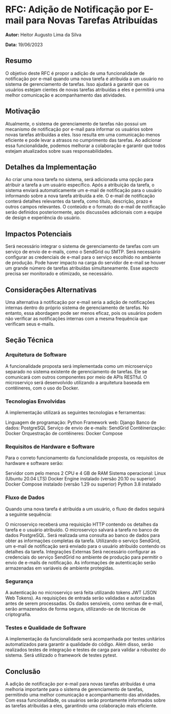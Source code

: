 # RFC: Adição de Notificação por E-mail para Novas Tarefas Atribuídas

**Autor:** Heitor Augusto Lima da Silva

**Data:** 19/06/2023

## Resumo

O objetivo deste RFC é propor a adição de uma funcionalidade de notificação por e-mail quando uma nova tarefa é atribuída a um usuário no sistema de gerenciamento de tarefas. Isso ajudará a garantir que os usuários estejam cientes de novas tarefas atribuídas a eles e permitirá uma melhor comunicação e acompanhamento das atividades.



## Motivação

Atualmente, o sistema de gerenciamento de tarefas não possui um mecanismo de notificação por e-mail para informar os usuários sobre novas tarefas atribuídas a eles. Isso resulta em uma comunicação menos eficiente e pode levar a atrasos no cumprimento das tarefas. Ao adicionar essa funcionalidade, podemos melhorar a colaboração e garantir que todos estejam atualizados sobre suas responsabilidades.



## Detalhes da Implementação

Ao criar uma nova tarefa no sistema, será adicionada uma opção para atribuir a tarefa a um usuário específico.
Após a atribuição da tarefa, o sistema enviará automaticamente um e-mail de notificação para o usuário informando sobre a nova tarefa atribuída a ele.
O e-mail de notificação conterá detalhes relevantes da tarefa, como título, descrição, prazo e outros campos relevantes.
O conteúdo e o formato do e-mail de notificação serão definidos posteriormente, após discussões adicionais com a equipe de design e experiência do usuário.



## Impactos Potenciais

Será necessário integrar o sistema de gerenciamento de tarefas com um serviço de envio de e-mails, como o SendGrid ou SMTP.
Será necessário configurar as credenciais de e-mail para o serviço escolhido no ambiente de produção.
Pode haver impacto na carga do servidor de e-mail se houver um grande número de tarefas atribuídas simultaneamente. Esse aspecto precisa ser monitorado e otimizado, se necessário.



## Considerações Alternativas

Uma alternativa à notificação por e-mail seria a adição de notificações internas dentro do próprio sistema de gerenciamento de tarefas. No entanto, essa abordagem pode ser menos eficaz, pois os usuários podem não verificar as notificações internas com a mesma frequência que verificam seus e-mails.



## Seção Técnica

### Arquitetura de Software

A funcionalidade proposta será implementada como um microserviço separado no sistema existente de gerenciamento de tarefas. Ele se comunicará com outros componentes por meio de APIs RESTful. O microserviço será desenvolvido utilizando a arquitetura baseada em contêineres, com o uso do Docker.



### Tecnologias Envolvidas

A implementação utilizará as seguintes tecnologias e ferramentas:

Linguagem de programação: Python
Framework web: Django
Banco de dados: PostgreSQL
Serviço de envio de e-mails: SendGrid
Contêinerização: Docker
Orquestração de contêineres: Docker Compose



### Requisitos de Hardware e Software

Para o correto funcionamento da funcionalidade proposta, os requisitos de hardware e software serão:

Servidor com pelo menos 2 CPU e 4 GB de RAM
Sistema operacional: Linux (Ubuntu 20.04 LTS)
Docker Engine instalado (versão 20.10 ou superior)
Docker Compose instalado (versão 1.29 ou superior)
Python 3.8 instalado



### Fluxo de Dados

Quando uma nova tarefa é atribuída a um usuário, o fluxo de dados seguirá a seguinte sequência:

O microserviço receberá uma requisição HTTP contendo os detalhes da tarefa e o usuário atribuído.
O microserviço salvará a tarefa no banco de dados PostgreSQL.
Será realizada uma consulta ao banco de dados para obter as informações completas da tarefa.
Utilizando o serviço SendGrid, um e-mail de notificação será enviado para o usuário atribuído contendo os detalhes da tarefa.
Integrações Externas
Será necessário configurar as credenciais do serviço SendGrid no ambiente de produção para permitir o envio de e-mails de notificação. As informações de autenticação serão armazenadas em variáveis de ambiente protegidas.

### Segurança

A autenticação no microserviço será feita utilizando tokens JWT (JSON Web Tokens). As requisições de entrada serão validadas e autorizadas antes de serem processadas. Os dados sensíveis, como senhas de e-mail, serão armazenados de forma segura, utilizando-se de técnicas de criptografia.



### Testes e Qualidade de Software

A implementação da funcionalidade será acompanhada por testes unitários automatizados para garantir a qualidade do código. Além disso, serão realizados testes de integração e testes de carga para validar a robustez do sistema. Será utilizado o framework de testes pytest.


## Conclusão

A adição de notificação por e-mail para novas tarefas atribuídas é uma melhoria importante para o sistema de gerenciamento de tarefas, permitindo uma melhor comunicação e acompanhamento das atividades. Com essa funcionalidade, os usuários serão prontamente informados sobre as tarefas atribuídas a eles, garantindo uma colaboração mais eficiente.
